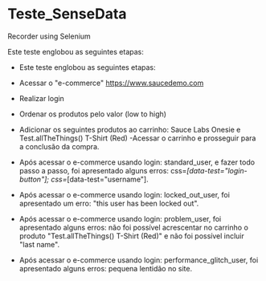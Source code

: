 # Teste_SenseData
Recorder using Selenium 

Este teste englobou as seguintes etapas:

- Este teste englobou as seguintes etapas:
- Acessar o "e-commerce" https://www.saucedemo.com
- Realizar login
- Ordenar os produtos pelo valor (low to high)
- Adicionar os seguintes produtos ao carrinho: Sauce Labs Onesie e             Test.allTheThings() T-Shirt (Red)
-Acessar o carrinho e prosseguir para a conclusão da compra.

- Após acessar o e-commerce usando login: standard_user, e fazer todo passo a passo, foi apresentado alguns erros: css=*[data-test="login-button"]; css=*[data-test="username"].
- Após acessar o e-commerce usando login: locked_out_user, foi apresentado um erro: "this user has been locked out".
- Após acessar o e-commerce usando login: problem_user, foi apresentado alguns erros: não foi possível acrescentar no carrinho o produto "Test.allTheThings() T-Shirt (Red)" e não foi possível incluir "last name".
- Após acessar o e-commerce usando login: performance_glitch_user, foi apresentado alguns erros: pequena lentidão no site.
